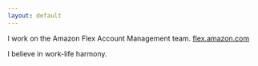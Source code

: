 ```yaml
---
layout: default
---
```



I work on the Amazon Flex Account Management team.   [flex.amazon.com](https://flex.amazon.com)

I believe in work-life harmony.
